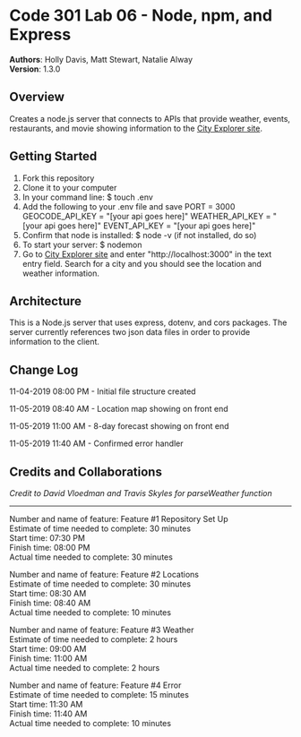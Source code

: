 # Code 301 Lab 06 - Node, npm, and Express

**Authors**: Holly Davis, Matt Stewart, Natalie Alway  
**Version**: 1.3.0
<!-- (increment the patch/fix version number if you make more commits past your first submission) -->

## Overview
Creates a node.js server that connects to APIs that provide weather, events, restaurants, and movie showing information to the [City Explorer site](city-explorer-code301.netlify.com). 

<!-- Provide a high level overview of what this application is and why you are building it, beyond the fact that it's an assignment for this class. (i.e. What's your problem domain?) -->

## Getting Started
<!-- What are the steps that a user must take in order to build this app on their own machine and get it running? -->
1. Fork this repository
2. Clone it to your computer
3. In your command line: $ touch .env
4. Add the following to your .env file and save
PORT = 3000
GEOCODE_API_KEY = "[your api goes here]"
WEATHER_API_KEY = "[your api goes here]"
EVENT_API_KEY = "[your api goes here]"
5. Confirm that node is installed: $ node -v (if not installed, do so)
6. To start your server: $ nodemon
7. Go to [City Explorer site](city-explorer-code301.netlify.com) and enter "http://localhost:3000" in the text entry field. Search for a city and you should see the location and weather information. 

## Architecture
<!-- Provide a detailed description of the application design. What technologies (languages, libraries, etc) you're using, and any other relevant design information. -->

This is a Node.js server that uses express, dotenv, and cors packages. The server currently references two json data files in order to provide information to the client. 

## Change Log

11-04-2019 08:00 PM - Initial file structure created

11-05-2019 08:40 AM - Location map showing on front end

11-05-2019 11:00 AM - 8-day forecast showing on front end

11-05-2019 11:40 AM - Confirmed error handler
<!-- Use this area to document the iterative changes made to your application as each feature is successfully implemented. Use time stamps. Here's an examples:

01-01-2001 4:59pm - Application now has a fully-functional express server, with a GET route for the location resource.-->

## Credits and Collaborations
<!-- Give credit (and a link) to other people or resources that helped you build this application. -->
*Credit to David Vloedman and Travis Skyles for parseWeather function*

***

Number and name of feature: Feature #1 Repository Set Up  
Estimate of time needed to complete: 30 minutes  
Start time: 07:30 PM  
Finish time: 08:00 PM  
Actual time needed to complete: 30 minutes  

Number and name of feature: Feature #2 Locations  
Estimate of time needed to complete: 30 minutes  
Start time: 08:30 AM  
Finish time: 08:40 AM  
Actual time needed to complete: 10 minutes  

Number and name of feature: Feature #3 Weather  
Estimate of time needed to complete: 2 hours  
Start time: 09:00 AM  
Finish time: 11:00 AM  
Actual time needed to complete: 2 hours  

Number and name of feature: Feature #4 Error  
Estimate of time needed to complete:  15 minutes  
Start time: 11:30 AM  
Finish time: 11:40 AM  
Actual time needed to complete: 10 minutes  